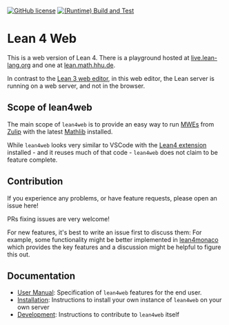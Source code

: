 [![GitHub license](https://img.shields.io/badge/License-Apache_2.0-blue.svg)](https://github.com/leanprover-community/lean4web/blob/main/LICENSE)
[![(Runtime) Build and Test](https://github.com/leanprover-community/lean4web/actions/workflows/build.yml/badge.svg)](https://github.com/leanprover-community/lean4web/actions/workflows/build.yml)


# Lean 4 Web

This is a web version of Lean 4. There is a playground hosted at [live.lean-lang.org](https://live.lean-lang.org) and one at [lean.math.hhu.de](https://lean.math.hhu.de).

In contrast to the [Lean 3 web editor](https://github.com/leanprover-community/lean-web-editor), in this web editor, the Lean server is
running on a web server, and not in the browser.

## Scope of lean4web

The main scope of `lean4web` is to provide an easy way to run [MWEs](https://leanprover-community.github.io/mwe.html) from [Zulip](https://leanprover.zulipchat.com) with the latest [Mathlib](https://github.com/leanprover-community/mathlib4) installed.

While `lean4web` looks very similar to VSCode with the [Lean4 extension](https://marketplace.visualstudio.com/items?itemName=leanprover.lean4) installed - and it reuses much of that code - `lean4web` does not claim to be feature complete. 

## Contribution

If you experience any problems, or have feature requests, please open an issue here!

PRs fixing issues are very welcome!

For new features, it's best to write an issue first to discuss them: For example, some functionality might be better implemented in [lean4monaco](https://github.com/hhu-adam/lean4monaco) which provides the key features and a discussion might be helpful to figure this out. 

## Documentation

- [User Manual](./doc/Usage.md): Specification of `lean4web` features for the end user.
- [Installation](./doc/Installation.md): Instructions to install your own instance of `lean4web` on your own server
- [Development](./doc/Development.md): Instructions to contribute to `lean4web` itself

